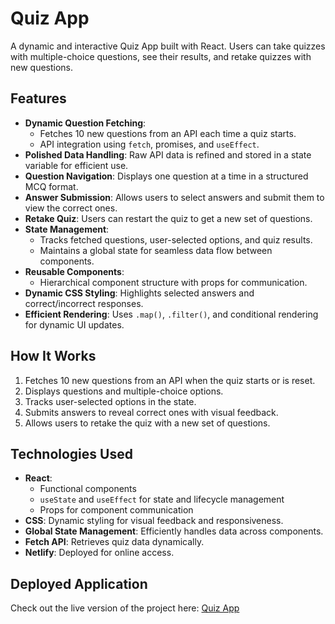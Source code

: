 # Quiz App

A dynamic and interactive Quiz App built with React. Users can take quizzes with multiple-choice questions, see their results, and retake quizzes with new questions.

## Features
- **Dynamic Question Fetching**:
  - Fetches 10 new questions from an API each time a quiz starts.
  - API integration using `fetch`, promises, and `useEffect`.
- **Polished Data Handling**: Raw API data is refined and stored in a state variable for efficient use.
- **Question Navigation**: Displays one question at a time in a structured MCQ format.
- **Answer Submission**: Allows users to select answers and submit them to view the correct ones.
- **Retake Quiz**: Users can restart the quiz to get a new set of questions.
- **State Management**:
  - Tracks fetched questions, user-selected options, and quiz results.
  - Maintains a global state for seamless data flow between components.
- **Reusable Components**:
  - Hierarchical component structure with props for communication.
- **Dynamic CSS Styling**: Highlights selected answers and correct/incorrect responses.
- **Efficient Rendering**: Uses `.map()`, `.filter()`, and conditional rendering for dynamic UI updates.

## How It Works
1. Fetches 10 new questions from an API when the quiz starts or is reset.
2. Displays questions and multiple-choice options.
3. Tracks user-selected options in the state.
4. Submits answers to reveal correct ones with visual feedback.
5. Allows users to retake the quiz with a new set of questions.

## Technologies Used
- **React**:
  - Functional components
  - `useState` and `useEffect` for state and lifecycle management
  - Props for component communication
- **CSS**: Dynamic styling for visual feedback and responsiveness.
- **Global State Management**: Efficiently handles data across components.
- **Fetch API**: Retrieves quiz data dynamically.
- **Netlify**: Deployed for online access.

## Deployed Application
Check out the live version of the project here: [Quiz App](#)
